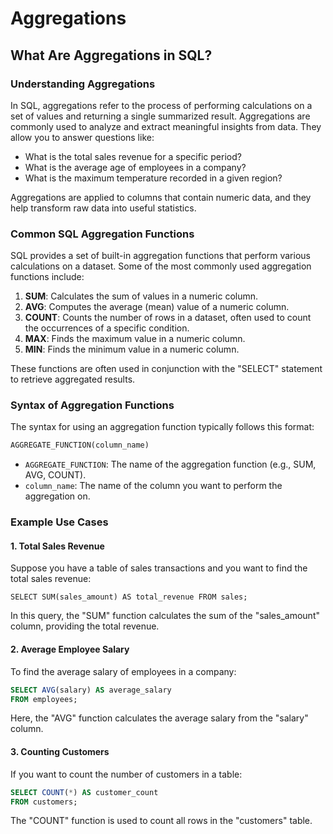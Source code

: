 # Aggregations

## What Are Aggregations in SQL?

### Understanding Aggregations

In SQL, aggregations refer to the process of performing calculations on a set of values and returning a single summarized result. Aggregations are commonly used to analyze and extract meaningful insights from data. They allow you to answer questions like:

- What is the total sales revenue for a specific period?
- What is the average age of employees in a company?
- What is the maximum temperature recorded in a given region?

Aggregations are applied to columns that contain numeric data, and they help transform raw data into useful statistics.

### Common SQL Aggregation Functions

SQL provides a set of built-in aggregation functions that perform various calculations on a dataset. Some of the most commonly used aggregation functions include:

1. **SUM**: Calculates the sum of values in a numeric column.
2. **AVG**: Computes the average (mean) value of a numeric column.
3. **COUNT**: Counts the number of rows in a dataset, often used to count the occurrences of a specific condition.
4. **MAX**: Finds the maximum value in a numeric column.
5. **MIN**: Finds the minimum value in a numeric column.

These functions are often used in conjunction with the "SELECT" statement to retrieve aggregated results.

### Syntax of Aggregation Functions

The syntax for using an aggregation function typically follows this format:

```sql
AGGREGATE_FUNCTION(column_name)
```

- `AGGREGATE_FUNCTION`: The name of the aggregation function (e.g., SUM, AVG, COUNT).
- `column_name`: The name of the column you want to perform the aggregation on.

### Example Use Cases

#### 1\. Total Sales Revenue

Suppose you have a table of sales transactions and you want to find the total sales revenue:

`SELECT SUM(sales_amount) AS total_revenue
FROM sales;`

In this query, the "SUM" function calculates the sum of the "sales_amount" column, providing the total revenue.

#### 2\. Average Employee Salary

To find the average salary of employees in a company:

```sql
SELECT AVG(salary) AS average_salary
FROM employees;
```

Here, the "AVG" function calculates the average salary from the "salary" column.

#### 3\. Counting Customers

If you want to count the number of customers in a table:

```sql
SELECT COUNT(*) AS customer_count
FROM customers;
```

The "COUNT" function is used to count all rows in the "customers" table.

